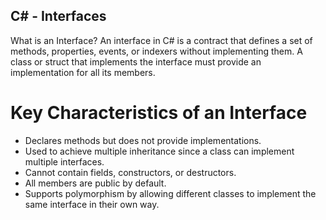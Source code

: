 ## C# - Interfaces
What is an Interface? 
An interface in C# is a contract that defines a set of methods, properties, events, or indexers without implementing them. A class or struct that implements the interface must provide an implementation for all its members.
# Key Characteristics of an Interface
- Declares methods but does not provide implementations.
- Used to achieve multiple inheritance since a class can implement multiple interfaces.
- Cannot contain fields, constructors, or destructors.
- All members are public by default.
- Supports polymorphism by allowing different classes to implement the same interface in their own way.
